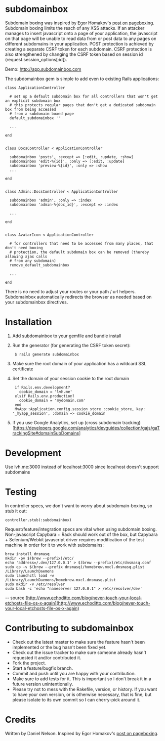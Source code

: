 subdomainbox
============

Subdomain boxing was inspired by Egor Homakov's [post on pageboxing](http://homakov.blogspot.com/2013/02/pagebox-website-gatekeeper.html). Subdomain boxing limits the reach of any XSS attacks. If an attacker manages to insert javascript onto a page of your application, the javascript on that page will be unable to read data from or post data to any pages on different subdomains in your application. POST protection is achieved by creating a separate CSRF token for each subdomain. CSRF protection is also strengthened by changing the CSRF token based on session id (request.session_options[:id]).

Demo: http://app.subdomainbox.com

The subdomainbox gem is simple to add even to existing Rails applications:

    class ApplicationController

      # set up a default subdomain box for all controllers that won't get an explicit subdomain box
      # this protects regular pages that don't get a dedicated subdomain box from being accessed
      # from a subdomain boxed page
      default_subdomainbox ''

      ...

    end


    class DocsController < ApplicationController

      subdomainbox 'posts', :except => [:edit, :update, :show]
      subdomainbox 'edit-%{id}', :only => [:edit, :update]
      subdomainbox 'preview-%{id}', :only => :show
      ...

    end


    class Admin::DocsController < ApplicationController

      subdomainbox 'admin', :only => :index
      subdomainbox 'admin-%{doc_id}', :except => :index

      ...

    end


    class AvatarIcon < ApplicationController

      # for controllers that need to be accessed from many places, that don't need boxing
      # protection, the default subdomain box can be removed (thereby allowing ajax calls
      # from any subdomain)
      remove_default_subdomainbox

      ...

    end

There is no need to adjust your routes or your path / url helpers. Subdomainbox automatically redirects the browser as needed based on your subdomainbox directives.


Installation
============

1. Add subdomainbox to your gemfile and bundle install
1. Run the generator (for generating the CSRF token secret):

        $ rails generate subdomainbox

1. Make sure the root domain of your application has a wildcard SSL certificate
1. Set the domain of your session cookie to the root domain

        if Rails.env.development?
          cookie_domain = 'lvh.me'
        elsif Rails.env.production?
          cookie_domain = 'mydomain.com'
        end
        MyApp::Application.config.session_store :cookie_store, key: '_myapp_session', :domain => cookie_domain

1. If you use Google Analytics, set up (cross subdomain tracking)[https://developers.google.com/analytics/devguides/collection/gajs/gaTrackingSite#domainSubDomains]

Development
===========

Use lvh.me:3000 instead of localhost:3000 since localhost doesn't support subdomains

Testing
=======

In controller specs, we don't want to worry about subdomain-boxing, so stub it out:

    controller.stub(:subdomainbox)


Request/feature/integration specs are vital when using subdomain boxing. Non-javascript Capybara + Rack should work out of the box, but Capybara + Selenium/Webkit javascript driver requires modification of the test machine in order for it to work with subdomains:

    brew install dnsmasq
    mkdir -pv $(brew --prefix)/etc/
    echo 'address=/.dev/127.0.0.1' > $(brew --prefix)/etc/dnsmasq.conf
    sudo cp -v $(brew --prefix dnsmasq)/homebrew.mxcl.dnsmasq.plist /Library/LaunchDaemons
    sudo launchctl load -w /Library/LaunchDaemons/homebrew.mxcl.dnsmasq.plist
    sudo mkdir -v /etc/resolver
    sudo bash -c 'echo "nameserver 127.0.0.1" > /etc/resolver/dev'

-- source [http://www.echoditto.com/blog/never-touch-your-local-etchosts-file-os-x-again](http://www.echoditto.com/blog/never-touch-your-local-etchosts-file-os-x-again)

Contributing to subdomainbox
============================

* Check out the latest master to make sure the feature hasn't been implemented or the bug hasn't been fixed yet.
* Check out the issue tracker to make sure someone already hasn't requested it and/or contributed it.
* Fork the project.
* Start a feature/bugfix branch.
* Commit and push until you are happy with your contribution.
* Make sure to add tests for it. This is important so I don't break it in a future version unintentionally.
* Please try not to mess with the Rakefile, version, or history. If you want to have your own version, or is otherwise necessary, that is fine, but please isolate to its own commit so I can cherry-pick around it.

Credits
=======

Written by Daniel Nelson. Inspired by Egor Homakov's [post on pageboxing](http://homakov.blogspot.com/2013/02/pagebox-website-gatekeeper.html).

